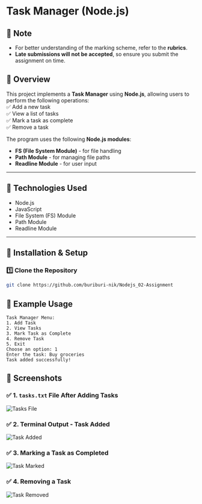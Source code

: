 # Task Manager (Node.js)

## 📌 Note

- For better understanding of the marking scheme, refer to the **rubrics**.
- **Late submissions will not be accepted**, so ensure you submit the assignment on time.

## 📌 Overview

This project implements a **Task Manager** using **Node.js**, allowing users to perform the following operations:  
✅ Add a new task  
✅ View a list of tasks  
✅ Mark a task as complete  
✅ Remove a task

The program uses the following **Node.js modules**:

- **FS (File System Module)** - for file handling
- **Path Module** - for managing file paths
- **Readline Module** - for user input

---

## 📌 Technologies Used

- Node.js
- JavaScript
- File System (FS) Module
- Path Module
- Readline Module

---

## 📌 Installation & Setup

### **1️⃣ Clone the Repository**

```bash
git clone https://github.com/buriburi-nik/Nodejs_02-Assignment


```

## 📌 Example Usage

```
Task Manager Menu:
1. Add Task
2. View Tasks
3. Mark Task as Complete
4. Remove Task
5. Exit
Choose an option: 1
Enter the task: Buy groceries
Task added successfully!

```

## 📌 Screenshots

### ✅ 1. `tasks.txt` File After Adding Tasks

![Tasks File](ss/Screenshot-2025-04-03-230116.png)

### ✅ 2. Terminal Output - Task Added

![Task Added](ss/Screenshot-2025-04-03-230533.png)

### ✅ 3. Marking a Task as Completed

![Task Marked](ss/Screenshot-2025-04-03-230804.png)

### ✅ 4. Removing a Task

![Task Removed](ss/Screenshot-2025-04-03-230847.png)
